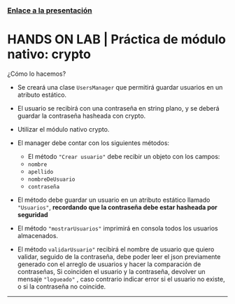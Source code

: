 ### [Enlace a la presentación](https://docs.google.com/presentation/d/1Ue3LTQUxuwKs4c80b71RL4cX5rzNpHwk5GxLkLc62zw/edit#slide=id.g1267f3579e2_0_296)

# HANDS ON LAB | Práctica de módulo nativo: crypto

¿Cómo lo hacemos? 
- Se creará una clase `UsersManager` que permitirá guardar usuarios en un atributo estático. 
- El usuario se recibirá con una contraseña en string plano, y se deberá guardar la contraseña hasheada con crypto. 
- Utilizar el módulo nativo crypto.
- El manager debe contar con los siguientes métodos:
  - El método `"Crear usuario"`  debe recibir un objeto con los campos:
  - `nombre`
  - `apellido`
  - `nombreDeUsuario`
  - `contraseña`
- El método debe guardar un usuario en un atributo estático llamado `"Usuarios"`, **recordando que la contraseña debe estar hasheada por seguridad**

- El método `"mostrarUsuarios"`  imprimirá en consola todos los usuarios almacenados.
- El método `validarUsuario"`  recibirá el nombre de usuario que quiero validar, seguido de la contraseña,  debe poder leer el json previamente generado con el arreglo de usuarios y hacer la comparación de contraseñas, Si coinciden el usuario y la contraseña, devolver un mensaje `"logueado"` , caso contrario indicar error si el usuario no existe, o si la contraseña no coincide.
****